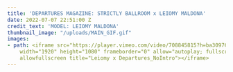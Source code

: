 ```yaml
---
title: 'DEPARTURES MAGAZINE: STRICTLY BALLROOM x LEIOMY MALDONA'
date: 2022-07-07 22:51:00 Z
credit_text: 'MODEL: LEIOMY MALDONA'
thumbnail_image: "/uploads/MAIN_GIF.gif"
images:
- path: <iframe src="https://player.vimeo.com/video/708845815?h=ba309769f6&amp;badge=0&amp;autopause=0&amp;player_id=0&amp;app_id=58479"
    width="1920" height="1080" frameborder="0" allow="autoplay; fullscreen; picture-in-picture"
    allowfullscreen title="Leiomy x Departures_NoIntro"></iframe>
---
```


